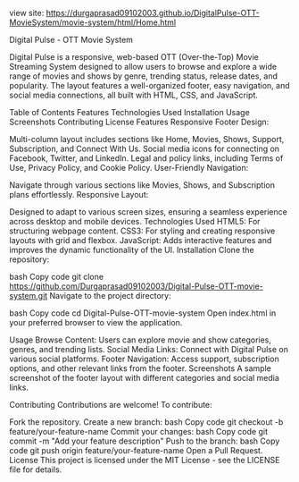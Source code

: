 view site: https://durgaprasad09102003.github.io/DigitalPulse-OTT-MovieSystem/movie-system/html/Home.html

Digital Pulse - OTT Movie System

Digital Pulse is a responsive, web-based OTT (Over-the-Top) Movie Streaming System designed to allow users to browse and explore a wide range of movies and shows by genre, trending status, release dates, and popularity. The layout features a well-organized footer, easy navigation, and social media connections, all built with HTML, CSS, and JavaScript.

Table of Contents
Features
Technologies Used
Installation
Usage
Screenshots
Contributing
License
Features
Responsive Footer Design:

Multi-column layout includes sections like Home, Movies, Shows, Support, Subscription, and Connect With Us.
Social media icons for connecting on Facebook, Twitter, and LinkedIn.
Legal and policy links, including Terms of Use, Privacy Policy, and Cookie Policy.
User-Friendly Navigation:

Navigate through various sections like Movies, Shows, and Subscription plans effortlessly.
Responsive Layout:

Designed to adapt to various screen sizes, ensuring a seamless experience across desktop and mobile devices.
Technologies Used
HTML5: For structuring webpage content.
CSS3: For styling and creating responsive layouts with grid and flexbox.
JavaScript: Adds interactive features and improves the dynamic functionality of the UI.
Installation
Clone the repository:

bash
Copy code
git clone https://github.com/Durgaprasad09102003/Digital-Pulse-OTT-movie-system.git
Navigate to the project directory:

bash
Copy code
cd Digital-Pulse-OTT-movie-system
Open index.html in your preferred browser to view the application.

Usage
Browse Content: Users can explore movie and show categories, genres, and trending lists.
Social Media Links: Connect with Digital Pulse on various social platforms.
Footer Navigation: Access support, subscription options, and other relevant links from the footer.
Screenshots
A sample screenshot of the footer layout with different categories and social media links.

Contributing
Contributions are welcome! To contribute:

Fork the repository.
Create a new branch:
bash
Copy code
git checkout -b feature/your-feature-name
Commit your changes:
bash
Copy code
git commit -m "Add your feature description"
Push to the branch:
bash
Copy code
git push origin feature/your-feature-name
Open a Pull Request.
License
This project is licensed under the MIT License - see the LICENSE file for details.
